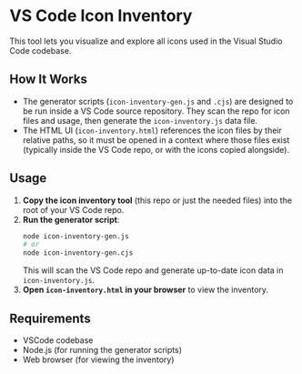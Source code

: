 # VS Code Icon Inventory

This tool lets you visualize and explore all icons used in the Visual Studio Code codebase.

## How It Works

- The generator scripts (`icon-inventory-gen.js` and `.cjs`) are designed to be run inside a VS Code source repository. They scan the repo for icon files and usage, then generate the `icon-inventory.js` data file.
- The HTML UI (`icon-inventory.html`) references the icon files by their relative paths, so it must be opened in a context where those files exist (typically inside the VS Code repo, or with the icons copied alongside).

## Usage

1. **Copy the icon inventory tool** (this repo or just the needed files) into the root of your VS Code repo.
2. **Run the generator script**:
   ```bash
   node icon-inventory-gen.js
   # or
   node icon-inventory-gen.cjs
   ```
   This will scan the VS Code repo and generate up-to-date icon data in `icon-inventory.js`.
3. **Open `icon-inventory.html` in your browser** to view the inventory.

## Requirements

- VSCode codebase
- Node.js (for running the generator scripts)
- Web browser (for viewing the inventory)
